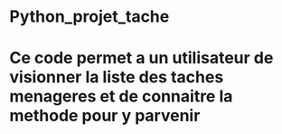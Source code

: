 # Python_projet_tache
# Ce code permet a un utilisateur de visionner la liste des taches menageres et de connaitre la methode pour y parvenir
